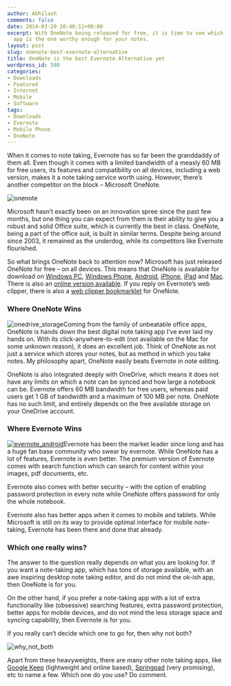 ```yaml
---
author: Abhilash
comments: false
date: 2014-03-29 20:40:11+00:00
excerpt: With OneNote being released for free, it is time to see which note taking
  app is the one worthy enough for your notes.
layout: post
slug: onenote-best-evernote-alternative
title: OneNote is the best Evernote Alternative yet
wordpress_id: 580
categories:
- Downloads
- Featured
- Internet
- Mobile
- Software
tags:
- Downloads
- Evernote
- Mobile Phone
- OneNote
---
```


When it comes to note taking, Evernote has so far been the granddaddy of them all. Even though it comes with a limited bandwidth of a measly 60 MB for free users, its features and compatibility on all devices, including a web version, makes it a note taking service worth using. However, there’s another competitor on the block – Microsoft OneNote.

![onenote](http://img.techcovered.org/tc/onenote.png)

Microsoft hasn’t exactly been on an innovation spree since the past few months, but one thing you can expect from them is their ability to give you a robust and solid Office suite, which is currently the best in class. OneNote, being a part of the office suit, is built in similar terms. Despite being around since 2003, it remained as the underdog, while its competitors like Evernote flourished.

So what brings OneNote back to attention now? Microsoft has just released OneNote for free – on all devices. This means that OneNote is available for download on [Windows PC](http://www.onenote.com/Download), [Windows Phone](http://www.onenote.com/WindowsPhone), [Android](https://play.google.com/store/apps/details?id=com.microsoft.office.onenote&hl=en-us), [iPhone](https://itunes.apple.com/app/microsoft-onenote/id410395246?mt=8), [iPad](https://itunes.apple.com/us/app/microsoft-onenote-for-ipad/id478105721?mt=8) and [Mac](https://itunes.apple.com/us/app/microsoft-onenote/id784801555?mt=12). There is also an [online version available](http://www.onenote.com/notebooks). If you reply on Evernote’s web clipper, there is also a [web clipper bookmarklet](https://www.onenote.com/Clipper/OneNote) for OneNote.


### Where OneNote Wins


![onedrive_storage](http://img.techcovered.org/tc/onedrive_storage.png)Coming from the family of unbeatable office apps, OneNote is hands down the best digital note taking app I’ve ever laid my hands on. With its click-anywhere-to-edit (not available on the Mac for some unknown reason), it does an excellent job. Think of OneNote as not just a service which stores your notes, but as method in which you take notes. My philosophy apart, OneNote easily beats Evernote in note editing.

OneNote is also integrated deeply with OneDrive, which means it does not have any limits on which a note can be synced and how large a notebook can be. Evernote offers 60 MB bandwidth for free users, whereas paid users get 1 GB of bandwidth and a maximum of 100 MB per note. OneNote has no such limit, and entirely depends on the free available storage on your OneDrive account.


### Where Evernote Wins


[![evernote_android](http://img.techcovered.org/tc/evernote_android_thumb.jpg)](http://img.techcovered.org/tc/evernote_android.jpg)Evernote has been the market leader since long and has a huge fan base community who swear by evernote. While OneNote has a lot of features, Evernote is even better. The premium version of Evernote comes with search function which can search for content within your images, pdf documents, etc.

Evernote also comes with better security – with the option of enabling password protection in every note while OneNote offers password for only the whole notebook.

Evernote also has better apps when it comes to mobile and tablets. While Microsoft is still on its way to provide optimal interface for mobile note-taking, Evernote has been there and done that already.


### Which one really wins?


The answer to the question really depends on what you are looking for. If you want a note-taking app, which has tons of storage available, with an awe inspiring desktop note taking editor, and do not mind the ok-ish app, then OneNote is for you.

On the other hand, if you prefer a note-taking app with a lot of extra functionality like (obsessive) searching features, extra password protection, better apps for mobile devices, and do not mind the less storage space and syncing capability, then Evernote is for you.

If you really can’t decide which one to go for, then why not both?

![why_not_both](http://img.techcovered.org/tc/why_not_both.jpg)

Apart from these heavyweights, there are many other note taking apps, like [Google Keep](http://keep.google.com) (lightweight and online based), [Springpad](http://springpad.com) (very promising), etc to name a few. Which one do you use? Do comment.
